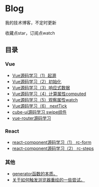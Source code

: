 # Blog
我的技术博客，不定时更新

收藏点star，订阅点watch

## 目录

### Vue

* [Vue源码学习（1）起源](https://github.com/sl1673495/blogs/issues/3)
* [Vue源码学习（2）初始化](https://github.com/sl1673495/blogs/issues/4)
* [Vue源码学习（3）响应式数据](https://github.com/sl1673495/blogs/issues/7)
* [Vue源码学习（4）计算属性computed](https://github.com/sl1673495/blogs/issues/8)
* [Vue源码学习（5）观察属性watch](https://github.com/sl1673495/blogs/issues/9)
* [Vue源码学习（6） nextTick](https://github.com/sl1673495/blogs/issues/11)
* [cube-ui源码学习 swipe组件](https://github.com/sl1673495/blogs/issues/10)
* [vue-router源码学习](https://github.com/sl1673495/blogs/issues/2)

### React

* [react-component源码学习（1） rc-form](https://github.com/sl1673495/blogs/issues/5)
* [react-component源码学习（2） rc-steps](https://github.com/sl1673495/blogs/issues/6)

### 其他
* [generator函数的本质。](https://github.com/sl1673495/blogs/issues/1)
* [关于如何触发浏览器重绘的一些尝试。](https://github.com/sl1673495/blogs/issues/12)
